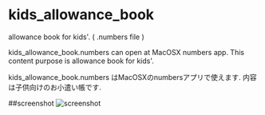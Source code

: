 # kids_allowance_book
allowance book for kids'. ( .numbers file )

kids_allowance_book.numbers can open at MacOSX numbers app.
  This content purpose is allowance book for kids'.

kids_allowance_book.numbers はMacOSXのnumbersアプリで使えます.
  内容は子供向けのお小遣い帳です.
  
##screenshot
![screenshot](./screenshot.png)
